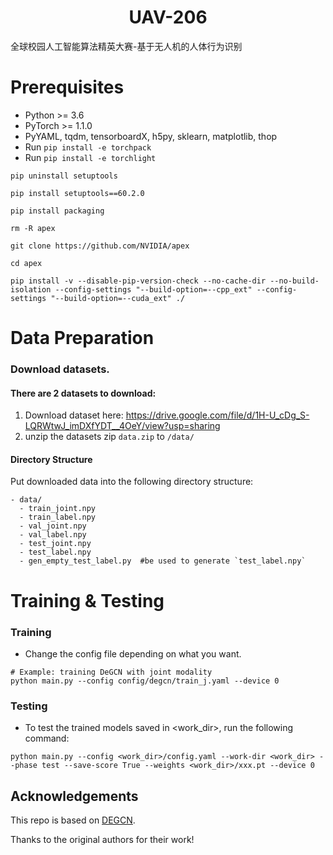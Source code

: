 <h1 align="center"> UAV-206 </h1>


全球校园人工智能算法精英大赛-基于无人机的人体行为识别

# Prerequisites

- Python >= 3.6
- PyTorch >= 1.1.0
- PyYAML, tqdm, tensorboardX, h5py, sklearn, matplotlib, thop
- Run `pip install -e torchpack`
- Run `pip install -e torchlight` 

```
pip uninstall setuptools

pip install setuptools==60.2.0

pip install packaging

rm -R apex

git clone https://github.com/NVIDIA/apex

cd apex

pip install -v --disable-pip-version-check --no-cache-dir --no-build-isolation --config-settings "--build-option=--cpp_ext" --config-settings "--build-option=--cuda_ext" ./
```

# Data Preparation

### Download datasets.

#### There are 2 datasets to download:


1. Download dataset here: https://drive.google.com/file/d/1H-U_cDg_S-LQRWtwJ_imDXfYDT__4OeY/view?usp=sharing
2. unzip the datasets zip `data.zip` to `/data/`

#### Directory Structure

Put downloaded data into the following directory structure:

```
- data/
  - train_joint.npy
  - train_label.npy
  - val_joint.npy
  - val_label.npy
  - test_joint.npy
  - test_label.npy
  - gen_empty_test_label.py  #be used to generate `test_label.npy`
```

# Training & Testing

### Training

- Change the config file depending on what you want.

```
# Example: training DeGCN with joint modality
python main.py --config config/degcn/train_j.yaml --device 0
```

### Testing

- To test the trained models saved in <work_dir>, run the following command:

```
python main.py --config <work_dir>/config.yaml --work-dir <work_dir> --phase test --save-score True --weights <work_dir>/xxx.pt --device 0
```

## Acknowledgements

This repo is based on [DEGCN](https://github.com/WoominM/DeGCN_pytorch).

Thanks to the original authors for their work!
